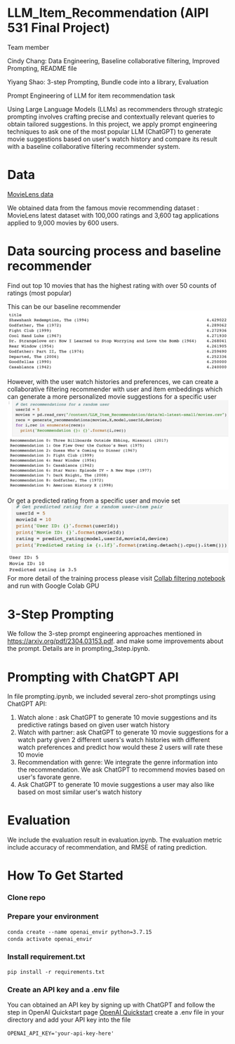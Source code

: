 # LLM_Item_Recommendation (AIPI 531 Final Project)
Team member

Cindy Chang: Data Engineering, Baseline collaborative filtering, Improved Prompting, README file

Yiyang Shao: 3-step Prompting, Bundle code into a library, Evaluation

Prompt Engineering of LLM for item recommendation task

Using Large Language Models (LLMs) as recommenders through strategic prompting involves crafting precise and contextually relevant queries to obtain tailored suggestions. In this project, we apply prompt engineering techniques to ask one of the most popular LLM (ChatGPT) to generate movie suggestions based on user's watch history and compare its result with a baseline collaborative filtering recommender system.

# Data
[MovieLens data](https://grouplens.org/datasets/movielens/)

We obtained data from the famous movie recommending dataset : MovieLens latest dataset with 100,000 ratings and 3,600 tag applications applied to 9,000 movies by 600 users.

# Data sourcing process and baseline recommender
Find out top 10 movies that has the highest rating with over 50 counts of ratings (most popular)

This can be our baseline recommender
![Screenshot](https://github.com/changyuhsin1999/LLM_Item_Recommendation/blob/main/images/Screenshot%202023-12-07%20at%203.26.53%20PM.png)

However, with the user watch histories and preferences, we can create a collaborative filtering recommender with user and item embeddings which can generate a more personalized movie suggestions for a specific user
![Screenshot](https://github.com/changyuhsin1999/LLM_Item_Recommendation/blob/main/images/Screenshot%202023-12-07%20at%203.45.29%20PM.png)

Or get a predicted rating from a specific user and movie set
![Screenshot](https://github.com/changyuhsin1999/LLM_Item_Recommendation/blob/main/images/Screenshot%202023-12-07%20at%203.53.37%20PM.png)
For more detail of the training process please visit [Collab filtering notebook](https://github.com/changyuhsin1999/LLM_Item_Recommendation/blob/main/Baseline_collab_filtering_movie_rec.ipynb) and run with Google Colab GPU

# 3-Step Prompting
We follow the 3-step prompt engineering approaches mentioned in https://arxiv.org/pdf/2304.03153.pdf. and make some improvements about the prompt. Details are in prompting_3step.ipynb.

# Prompting with ChatGPT API
In file prompting.ipynb, we included several zero-shot promptings using ChatGPT API:

1. Watch alone : ask ChatGPT to generate 10 movie suggestions and its predictive ratings based on given user watch history
2. Watch with partner: ask ChatGPT to generate 10 movie suggestions for a watch party given 2 different users's watch histories with different watch preferences and predict how would these 2 users will rate these 10 movie
3. Recommendation with genre: We integrate the genre information into the recommendation. We ask ChatGPT to recommend movies based on user's favorate genre. 
4. Ask ChatGPT to generate 10 movie suggestions a user may also like based on most similar user's watch history

# Evaluation
We include the evaluation result in evaluation.ipynb. The evaluation metric include accuracy of recommendation, and RMSE of rating prediction. 

# How To Get Started
### Clone repo
### Prepare your environment

```
conda create --name openai_envir python=3.7.15
conda activate openai_envir
```
### Install requirement.txt

```
pip install -r requirements.txt
```
### Create an API key and a .env file
You can obtained an API key by signing up with ChatGPT and follow the step in OpenAI Quickstart page [OpenAI Quickstart](https://platform.openai.com/docs/quickstart?context=python)
create a .env file in your directory and add your API key into the file

```
OPENAI_API_KEY='your-api-key-here'
```
